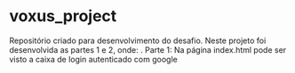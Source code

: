 # voxus_project
Repositório criado para desenvolvimento do desafio.
Neste projeto foi desenvolvida as partes 1 e 2, onde:
. Parte 1: Na página index.html pode ser visto a caixa de login autenticado com google
